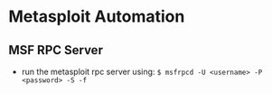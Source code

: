 # Metasploit Automation
## MSF RPC Server
- run the metasploit rpc server using: `$ msfrpcd -U <username> -P <password> -S -f`
